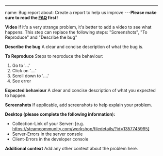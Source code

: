 ---

name: Bug report
about: Create a report to help us improve
---**Please make sure to read the [FAQ](https://github.com/TTT-2/TTT2/wiki/faq) first!**

**Video**
If it's a very strange problem, it's better to add a video to see what happens. This step can replace the following steps: "Screenshots", "To Reproduce" and "Describe the bug"

**Describe the bug**
A clear and concise description of what the bug is.

**To Reproduce**
Steps to reproduce the behaviour:

1. Go to '...'
2. Click on '....'
3. Scroll down to '....'
4. See error

**Expected behaviour**
A clear and concise description of what you expected to happen.

**Screenshots**
If applicable, add screenshots to help explain your problem.

**Desktop (please complete the following information):**

- Collection-Link of your Server: [e.g. https://steamcommunity.com/workshop/filedetails/?id=1357745995]
- Server-Errors in the server console
- Client-Errors in the developer console

**Additional context**
Add any other context about the problem here.
